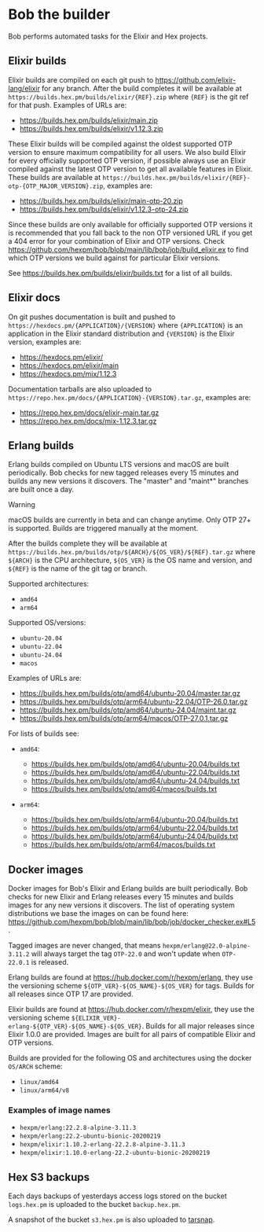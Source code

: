 # Bob the builder

Bob performs automated tasks for the Elixir and Hex projects.

## Elixir builds

Elixir builds are compiled on each git push to https://github.com/elixir-lang/elixir for any branch. After the build completes it will be available at `https://builds.hex.pm/builds/elixir/{REF}.zip` where `{REF}` is the git ref for that push. Examples of URLs are:

  * https://builds.hex.pm/builds/elixir/main.zip
  * https://builds.hex.pm/builds/elixir/v1.12.3.zip

These Elixir builds will be compiled against the oldest supported OTP version to ensure maximum compatibility for all users. We also build Elixir for every officially supported OTP version, if possible always use an Elixir compiled against the latest OTP version to get all available features in Elixir. These builds are available at `https://builds.hex.pm/builds/elixir/{REF}-otp-{OTP_MAJOR_VERSION}.zip`, examples are:

  * https://builds.hex.pm/builds/elixir/main-otp-20.zip
  * https://builds.hex.pm/builds/elixir/v1.12.3-otp-24.zip

Since these builds are only available for officially supported OTP versions it is recommended that you fall back to the non OTP versioned URL if you get a 404 error for your combination of Elixir and OTP versions. Check https://github.com/hexpm/bob/blob/main/lib/bob/job/build_elixir.ex to find which OTP versions we build against for particular Elixir versions.

See https://builds.hex.pm/builds/elixir/builds.txt for a list of all builds.

## Elixir docs

On git pushes documentation is built and pushed to `https://hexdocs.pm/{APPLICATION}/{VERSION}` where `{APPLICATION}` is an application in the Elixir standard distribution and `{VERSION}` is the Elixir version, examples are:

  * https://hexdocs.pm/elixir/
  * https://hexdocs.pm/elixir/main
  * https://hexdocs.pm/mix/1.12.3

Documentation tarballs are also uploaded to `https://repo.hex.pm/docs/{APPLICATION}-{VERSION}.tar.gz`, examples are:

  * https://repo.hex.pm/docs/elixir-main.tar.gz
  * https://repo.hex.pm/docs/mix-1.12.3.tar.gz

## Erlang builds

Erlang builds compiled on Ubuntu LTS versions and macOS are built periodically. Bob checks for new tagged releases every 15 minutes and builds any new versions it discovers. The "master" and "maint*" branches are built once a day.

> [!WARNING]
> macOS builds are currently in beta and can change anytime. Only OTP 27+ is supported. Builds are triggered manually at the moment.

After the builds complete they will be available at `https://builds.hex.pm/builds/otp/${ARCH}/${OS_VER}/${REF}.tar.gz` where `${ARCH}` is the CPU architecture, `${OS_VER}` is the OS name and version, and `${REF}` is the name of the git tag or branch.

Supported architectures:

  * `amd64`
  * `arm64`

Supported OS/versions:

  * `ubuntu-20.04`
  * `ubuntu-22.04`
  * `ubuntu-24.04`
  * `macos`

Examples of URLs are:

  * https://builds.hex.pm/builds/otp/amd64/ubuntu-20.04/master.tar.gz
  * https://builds.hex.pm/builds/otp/arm64/ubuntu-22.04/OTP-26.0.tar.gz
  * https://builds.hex.pm/builds/otp/amd64/ubuntu-24.04/maint.tar.gz
  * https://builds.hex.pm/builds/otp/arm64/macos/OTP-27.0.1.tar.gz

For lists of builds see:

  * `amd64`:
    * https://builds.hex.pm/builds/otp/amd64/ubuntu-20.04/builds.txt
    * https://builds.hex.pm/builds/otp/amd64/ubuntu-22.04/builds.txt
    * https://builds.hex.pm/builds/otp/amd64/ubuntu-24.04/builds.txt
    * https://builds.hex.pm/builds/otp/amd64/macos/builds.txt

  * `arm64`:
    * https://builds.hex.pm/builds/otp/arm64/ubuntu-20.04/builds.txt
    * https://builds.hex.pm/builds/otp/arm64/ubuntu-22.04/builds.txt
    * https://builds.hex.pm/builds/otp/arm64/ubuntu-24.04/builds.txt
    * https://builds.hex.pm/builds/otp/arm64/macos/builds.txt

## Docker images

Docker images for Bob's Elixir and Erlang builds are built periodically. Bob checks for new Elixir and Erlang releases every 15 minutes and builds images for any new versions it discovers. The list of operating system distributions we base the images on can be found here: https://github.com/hexpm/bob/blob/main/lib/bob/job/docker_checker.ex#L5.

Tagged images are never changed, that means `hexpm/erlang@22.0-alpine-3.11.2` will always target the tag `OTP-22.0` and won't update when `OTP-22.0.1` is released.

Erlang builds are found at https://hub.docker.com/r/hexpm/erlang, they use the versioning scheme `${OTP_VER}-${OS_NAME}-${OS_VER}` for tags. Builds for all releases since OTP 17 are provided.

Elixir builds are found at https://hub.docker.com/r/hexpm/elixir, they use the versioning scheme `${ELIXIR_VER}-erlang-${OTP_VER}-${OS_NAME}-${OS_VER}`. Builds for all major releases since Elixir 1.0.0 are provided. Images are built for all pairs of compatible Elixir and OTP versions.

Builds are provided for the following OS and architectures using the docker `OS/ARCH` scheme:

* `linux/amd64`
* `linux/arm64/v8`

### Examples of image names

 * `hexpm/erlang:22.2.8-alpine-3.11.3`
 * `hexpm/erlang:22.2-ubuntu-bionic-20200219`
 * `hexpm/elixir:1.10.2-erlang-22.2.8-alpine-3.11.3`
 * `hexpm/elixir:1.10.0-erlang-22.2-ubuntu-bionic-20200219`

## Hex S3 backups

Each days backups of yesterdays access logs stored on the bucket `logs.hex.pm` is uploaded to the bucket `backup.hex.pm`.

A snapshot of the bucket `s3.hex.pm` is also uploaded to [tarsnap](https://www.tarsnap.com).
